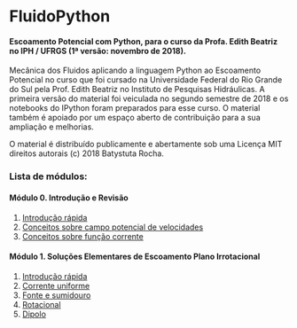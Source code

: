 # FluidoPython

#### Escoamento Potencial com Python, para o curso da Profa. Edith Beatriz no IPH / UFRGS (1ª versão: novembro de 2018).

Mecânica dos Fluidos aplicando a linguagem Python ao Escoamento Potencial no curso que foi cursado na
Universidade Federal do Rio Grande do Sul pela Prof. Edith Beatriz no Instituto de Pesquisas Hidráulicas.
A primeira versão do material foi veiculada no segundo semestre de 2018 e os notebooks do IPython foram preparados para esse curso.
O material também é apoiado por um espaço aberto de contribuição para a sua ampliação e melhorias.

O material é distribuído publicamente e abertamente sob uma Licença MIT direitos autorais (c) 2018 Batystuta Rocha.

### Lista de módulos:

#### Módulo 0. Introdução e Revisão

1. [Introdução rápida]()
2. [Conceitos sobre campo potencial de velocidades]()
3. [Conceitos sobre função corrente]()

#### Módulo 1. Soluções Elementares de Escoamento Plano Irrotacional

1. [Introdução rápida]()
2. [Corrente uniforme]()
3. [Fonte e sumidouro]()
4. [Rotacional]()
5. [Dipolo]()
